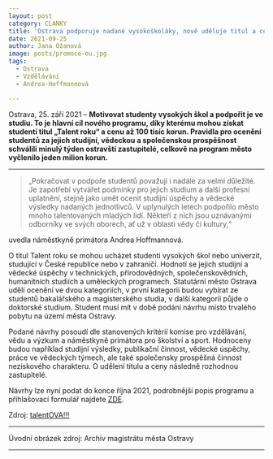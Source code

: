 ```yaml
---
layout: post
category: CLANKY
title: 'Ostrava podporuje nadané vysokoškoláky, nově uděluje titul a cenu talent roku'		
date: 2021-09-25
author: Jana Ožanová
image: posts/promoce-ou.jpg
tags:					
  - Ostrava		
  - Vzdělávání
  - Andrea-Hoffmannová

---
```


Ostrava, 25. září 2021 – **Motivovat studenty vysokých škol a podpořit je ve studiu. To je hlavní cíl nového programu, díky kterému mohou získat studenti titul „Talent roku“ a cenu až 100 tisíc korun. Pravidla pro ocenění studentů za jejich studijní, vědeckou a společenskou prospěšnost schválili minulý týden ostravští zastupitelé, celkově na program město vyčlenilo jeden milion korun.**

<hr />

> „Pokračovat v podpoře studentů považuji i nadále za velmi důležité. Je zapotřebí vytvářet podmínky pro jejich studium a další profesní uplatnění, stejně jako umět ocenit studijní úspěchy a vědecké výsledky nadaných jednotlivců. V uplynulých letech podpořilo město mnoho talentovaných mladých lidí. Někteří z nich jsou uznávanými odborníky ve svých oborech, ať už v oblasti vědy či kultury,“


uvedla náměstkyně primátora Andrea Hoffmannová.

O titul Talent roku se mohou ucházet studenti vysokých škol nebo univerzit, studující v České republice nebo v zahraničí. Hodnotí se jejich studijní a vědecké úspěchy v technických, přírodovědných, společenskovědních, humanitních studiích a uměleckých programech. Statutární město Ostrava udělí ocenění ve dvou kategoriích, v první kategorii budou vybírat ze studentů bakalářského a magisterského studia, v další kategorii půjde o doktorské studium. Student musí mít v době podání návrhu místo trvalého pobytu na území města Ostravy.

Podané návrhy posoudí dle stanovených kritérií komise pro vzdělávání, vědu a výzkum a náměstkyně primátora pro školství a sport. Hodnoceny budou například studijní výsledky, publikační činnost, vědecké úspěchy, práce ve vědeckých týmech, ale také společensky prospěšná činnost neziskového charakteru. O udělení titulu a ceny následně rozhodnou zastupitelé.

Návrhy lze nyní podat do konce října 2021, podrobnější popis programu a přihlašovací formulář najdete [ZDE](https://talentova.cz/podporujeme/stipendia-mesta/ "Talent roku Ostrava").

Zdroj: [talentOVA!!!](https://talentova.cz/podporujeme/stipendia-mesta/ "Talent roku Ostrava")


---
Úvodní obrázek zdroj: Archiv magistrátu města Ostravy

- - -
